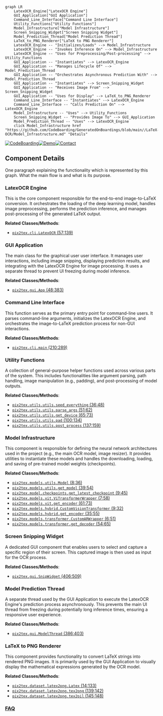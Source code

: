 ```mermaid
graph LR
    LatexOCR_Engine["LatexOCR Engine"]
    GUI_Application["GUI Application"]
    Command_Line_Interface["Command Line Interface"]
    Utility_Functions["Utility Functions"]
    Model_Infrastructure["Model Infrastructure"]
    Screen_Snipping_Widget["Screen Snipping Widget"]
    Model_Prediction_Thread["Model Prediction Thread"]
    LaTeX_to_PNG_Renderer["LaTeX to PNG Renderer"]
    LatexOCR_Engine -- "Initializes/Loads" --> Model_Infrastructure
    LatexOCR_Engine -- "Invokes Inference On" --> Model_Infrastructure
    LatexOCR_Engine -- "Uses for Preprocessing/Post-processing" --> Utility_Functions
    GUI_Application -- "Instantiates" --> LatexOCR_Engine
    GUI_Application -- "Manages Lifecycle Of" --> Model_Prediction_Thread
    GUI_Application -- "Orchestrates Asynchronous Prediction With" --> Model_Prediction_Thread
    GUI_Application -- "Instantiates" --> Screen_Snipping_Widget
    GUI_Application -- "Receives Image From" --> Screen_Snipping_Widget
    GUI_Application -- "Uses for Display" --> LaTeX_to_PNG_Renderer
    Command_Line_Interface -- "Instantiates" --> LatexOCR_Engine
    Command_Line_Interface -- "Calls Prediction On" --> LatexOCR_Engine
    Model_Infrastructure -- "Uses" --> Utility_Functions
    Screen_Snipping_Widget -- "Provides Image To" --> GUI_Application
    Model_Prediction_Thread -- "Uses" --> LatexOCR_Engine
    click Model_Infrastructure href "https://github.com/CodeBoarding/GeneratedOnBoardings/blob/main//LaTeX-OCR/Model_Infrastructure.md" "Details"
```
[![CodeBoarding](https://img.shields.io/badge/Generated%20by-CodeBoarding-9cf?style=flat-square)](https://github.com/CodeBoarding/GeneratedOnBoardings)[![Demo](https://img.shields.io/badge/Try%20our-Demo-blue?style=flat-square)](https://www.codeboarding.org/demo)[![Contact](https://img.shields.io/badge/Contact%20us%20-%20contact@codeboarding.org-lightgrey?style=flat-square)](mailto:contact@codeboarding.org)

## Component Details

One paragraph explaining the functionality which is represented by this graph. What the main flow is and what is its purpose.

### LatexOCR Engine
This is the core component responsible for the end-to-end image-to-LaTeX conversion. It orchestrates the loading of the deep learning model, handles image preprocessing, performs the prediction inference, and manages post-processing of the generated LaTeX output.


**Related Classes/Methods**:

- <a href="https://github.com/lukas-blecher/LaTeX-OCR/blob/master/pix2tex/cli.py#L57-L139" target="_blank" rel="noopener noreferrer">`pix2tex.cli.LatexOCR` (57:139)</a>


### GUI Application
The main class for the graphical user user interface. It manages user interactions, including image snipping, displaying prediction results, and integrating with the LatexOCR Engine for image processing. It uses a separate thread to prevent UI freezing during model inference.


**Related Classes/Methods**:

- <a href="https://github.com/lukas-blecher/LaTeX-OCR/blob/master/pix2tex/gui.py#L48-L383" target="_blank" rel="noopener noreferrer">`pix2tex.gui.App` (48:383)</a>


### Command Line Interface
This function serves as the primary entry point for command-line users. It parses command-line arguments, initializes the LatexOCR Engine, and orchestrates the image-to-LaTeX prediction process for non-GUI interactions.


**Related Classes/Methods**:

- <a href="https://github.com/lukas-blecher/LaTeX-OCR/blob/master/pix2tex/cli.py#L210-L289" target="_blank" rel="noopener noreferrer">`pix2tex.cli.main` (210:289)</a>


### Utility Functions
A collection of general-purpose helper functions used across various parts of the system. This includes functionalities like argument parsing, path handling, image manipulation (e.g., padding), and post-processing of model outputs.


**Related Classes/Methods**:

- <a href="https://github.com/lukas-blecher/LaTeX-OCR/blob/master/pix2tex/utils/utils.py#L36-L48" target="_blank" rel="noopener noreferrer">`pix2tex.utils.utils.seed_everything` (36:48)</a>
- <a href="https://github.com/lukas-blecher/LaTeX-OCR/blob/master/pix2tex/utils/utils.py#L51-L62" target="_blank" rel="noopener noreferrer">`pix2tex.utils.utils.parse_args` (51:62)</a>
- <a href="https://github.com/lukas-blecher/LaTeX-OCR/blob/master/pix2tex/utils/utils.py#L65-L73" target="_blank" rel="noopener noreferrer">`pix2tex.utils.utils.get_device` (65:73)</a>
- <a href="https://github.com/lukas-blecher/LaTeX-OCR/blob/master/pix2tex/utils/utils.py#L100-L134" target="_blank" rel="noopener noreferrer">`pix2tex.utils.utils.pad` (100:134)</a>
- <a href="https://github.com/lukas-blecher/LaTeX-OCR/blob/master/pix2tex/utils/utils.py#L137-L159" target="_blank" rel="noopener noreferrer">`pix2tex.utils.utils.post_process` (137:159)</a>


### Model Infrastructure
This component is responsible for defining the neural network architectures used in the project (e.g., the main OCR model, image resizer). It provides utilities to instantiate these models and handles the downloading, loading, and saving of pre-trained model weights (checkpoints).


**Related Classes/Methods**:

- <a href="https://github.com/lukas-blecher/LaTeX-OCR/blob/master/pix2tex/models/utils.py#L8-L36" target="_blank" rel="noopener noreferrer">`pix2tex.models.utils.Model` (8:36)</a>
- <a href="https://github.com/lukas-blecher/LaTeX-OCR/blob/master/pix2tex/models/utils.py#L39-L54" target="_blank" rel="noopener noreferrer">`pix2tex.models.utils.get_model` (39:54)</a>
- <a href="https://github.com/lukas-blecher/LaTeX-OCR/blob/master/pix2tex/model/checkpoints/get_latest_checkpoint.py#L9-L45" target="_blank" rel="noopener noreferrer">`pix2tex.model.checkpoints.get_latest_checkpoint` (9:45)</a>
- <a href="https://github.com/lukas-blecher/LaTeX-OCR/blob/master/pix2tex/models/vit.py#L7-L58" target="_blank" rel="noopener noreferrer">`pix2tex.models.vit.ViTransformerWrapper` (7:58)</a>
- <a href="https://github.com/lukas-blecher/LaTeX-OCR/blob/master/pix2tex/models/vit.py#L61-L73" target="_blank" rel="noopener noreferrer">`pix2tex.models.vit.get_encoder` (61:73)</a>
- <a href="https://github.com/lukas-blecher/LaTeX-OCR/blob/master/pix2tex/models/hybrid.py#L9-L32" target="_blank" rel="noopener noreferrer">`pix2tex.models.hybrid.CustomVisionTransformer` (9:32)</a>
- <a href="https://github.com/lukas-blecher/LaTeX-OCR/blob/master/pix2tex/models/hybrid.py#L35-L55" target="_blank" rel="noopener noreferrer">`pix2tex.models.hybrid.get_encoder` (35:55)</a>
- <a href="https://github.com/lukas-blecher/LaTeX-OCR/blob/master/pix2tex/models/transformer.py#L6-L51" target="_blank" rel="noopener noreferrer">`pix2tex.models.transformer.CustomARWrapper` (6:51)</a>
- <a href="https://github.com/lukas-blecher/LaTeX-OCR/blob/master/pix2tex/models/transformer.py#L54-L65" target="_blank" rel="noopener noreferrer">`pix2tex.models.transformer.get_decoder` (54:65)</a>


### Screen Snipping Widget
A dedicated GUI component that enables users to select and capture a specific region of their screen. This captured image is then used as input for the OCR process.


**Related Classes/Methods**:

- <a href="https://github.com/lukas-blecher/LaTeX-OCR/blob/master/pix2tex/gui.py#L406-L509" target="_blank" rel="noopener noreferrer">`pix2tex.gui.SnipWidget` (406:509)</a>


### Model Prediction Thread
A separate thread used by the GUI Application to execute the LatexOCR Engine's prediction process asynchronously. This prevents the main UI thread from freezing during potentially long inference times, ensuring a responsive user experience.


**Related Classes/Methods**:

- <a href="https://github.com/lukas-blecher/LaTeX-OCR/blob/master/pix2tex/gui.py#L386-L403" target="_blank" rel="noopener noreferrer">`pix2tex.gui.ModelThread` (386:403)</a>


### LaTeX to PNG Renderer
This component provides functionality to convert LaTeX strings into rendered PNG images. It is primarily used by the GUI Application to visually display the mathematical expressions generated by the OCR model.


**Related Classes/Methods**:

- <a href="https://github.com/lukas-blecher/LaTeX-OCR/blob/master/pix2tex/dataset/latex2png.py#L14-L133" target="_blank" rel="noopener noreferrer">`pix2tex.dataset.latex2png.Latex` (14:133)</a>
- <a href="https://github.com/lukas-blecher/LaTeX-OCR/blob/master/pix2tex/dataset/latex2png.py#L139-L142" target="_blank" rel="noopener noreferrer">`pix2tex.dataset.latex2png.tex2png` (139:142)</a>
- <a href="https://github.com/lukas-blecher/LaTeX-OCR/blob/master/pix2tex/dataset/latex2png.py#L145-L148" target="_blank" rel="noopener noreferrer">`pix2tex.dataset.latex2png.tex2pil` (145:148)</a>




### [FAQ](https://github.com/CodeBoarding/GeneratedOnBoardings/tree/main?tab=readme-ov-file#faq)